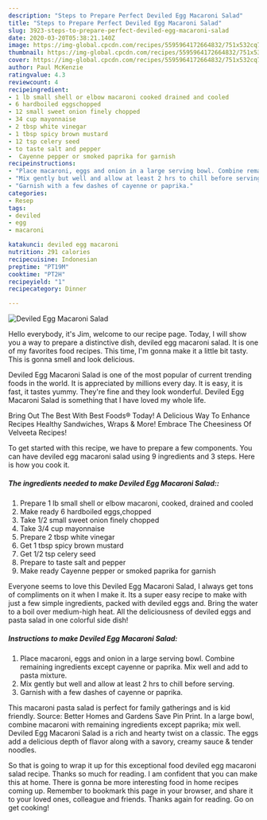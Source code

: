 ```yaml
---
description: "Steps to Prepare Perfect Deviled Egg Macaroni Salad"
title: "Steps to Prepare Perfect Deviled Egg Macaroni Salad"
slug: 3923-steps-to-prepare-perfect-deviled-egg-macaroni-salad
date: 2020-03-20T05:38:21.140Z
image: https://img-global.cpcdn.com/recipes/5595964172664832/751x532cq70/deviled-egg-macaroni-salad-recipe-main-photo.jpg
thumbnail: https://img-global.cpcdn.com/recipes/5595964172664832/751x532cq70/deviled-egg-macaroni-salad-recipe-main-photo.jpg
cover: https://img-global.cpcdn.com/recipes/5595964172664832/751x532cq70/deviled-egg-macaroni-salad-recipe-main-photo.jpg
author: Paul McKenzie
ratingvalue: 4.3
reviewcount: 4
recipeingredient:
- 1 lb small shell or elbow macaroni cooked drained and cooled
- 6 hardboiled eggschopped
- 12 small sweet onion finely chopped
- 34 cup mayonnaise
- 2 tbsp white vinegar
- 1 tbsp spicy brown mustard
- 12 tsp celery seed
- to taste salt and pepper
-  Cayenne pepper or smoked paprika for garnish
recipeinstructions:
- "Place macaroni, eggs and onion in a large serving bowl. Combine remaining ingredients except cayenne or paprika. Mix well and add to pasta mixture."
- "Mix gently but well and allow at least 2 hrs to chill before serving."
- "Garnish with a few dashes of cayenne or paprika."
categories:
- Resep
tags:
- deviled
- egg
- macaroni

katakunci: deviled egg macaroni
nutrition: 291 calories
recipecuisine: Indonesian
preptime: "PT19M"
cooktime: "PT2H"
recipeyield: "1"
recipecategory: Dinner

---
```



![Deviled Egg Macaroni Salad](https://img-global.cpcdn.com/recipes/5595964172664832/751x532cq70/deviled-egg-macaroni-salad-recipe-main-photo.jpg)

Hello everybody, it's Jim, welcome to our recipe page. Today, I will show you a way to prepare a distinctive dish, deviled egg macaroni salad. It is one of my favorites food recipes. This time, I'm gonna make it a little bit tasty. This is gonna smell and look delicious.

Deviled Egg Macaroni Salad is one of the most popular of current trending foods in the world. It is appreciated by millions every day. It is easy, it is fast, it tastes yummy. They're fine and they look wonderful. Deviled Egg Macaroni Salad is something that I have loved my whole life.

Bring Out The Best With Best Foods® Today! A Delicious Way To Enhance Recipes Healthy Sandwiches, Wraps &amp; More! Embrace The Cheesiness Of Velveeta Recipes!


To get started with this recipe, we have to prepare a few components. You can have deviled egg macaroni salad using 9 ingredients and 3 steps. Here is how you cook it.

##### The ingredients needed to make Deviled Egg Macaroni Salad::

1. Prepare 1 lb small shell or elbow macaroni, cooked, drained and cooled
1. Make ready 6 hardboiled eggs,chopped
1. Take 1/2 small sweet onion finely chopped
1. Take 3/4 cup mayonnaise
1. Prepare 2 tbsp white vinegar
1. Get 1 tbsp spicy brown mustard
1. Get 1/2 tsp celery seed
1. Prepare to taste salt and pepper
1. Make ready  Cayenne pepper or smoked paprika for garnish


Everyone seems to love this Deviled Egg Macaroni Salad, I always get tons of compliments on it when I make it. Its a super easy recipe to make with just a few simple ingredients, packed with deviled eggs and. Bring the water to a boil over medium-high heat. All the deliciousness of deviled eggs and pasta salad in one colorful side dish! 

##### Instructions to make Deviled Egg Macaroni Salad:

1. Place macaroni, eggs and onion in a large serving bowl. Combine remaining ingredients except cayenne or paprika. Mix well and add to pasta mixture.
1. Mix gently but well and allow at least 2 hrs to chill before serving.
1. Garnish with a few dashes of cayenne or paprika.


This macaroni pasta salad is perfect for family gatherings and is kid friendly. Source: Better Homes and Gardens Save Pin Print. In a large bowl, combine macaroni with remaining ingredients except paprika; mix well. Deviled Egg Macaroni Salad is a rich and hearty twist on a classic. The eggs add a delicious depth of flavor along with a savory, creamy sauce &amp; tender noodles. 

So that is going to wrap it up for this exceptional food deviled egg macaroni salad recipe. Thanks so much for reading. I am confident that you can make this at home. There is gonna be more interesting food in home recipes coming up. Remember to bookmark this page in your browser, and share it to your loved ones, colleague and friends. Thanks again for reading. Go on get cooking!
